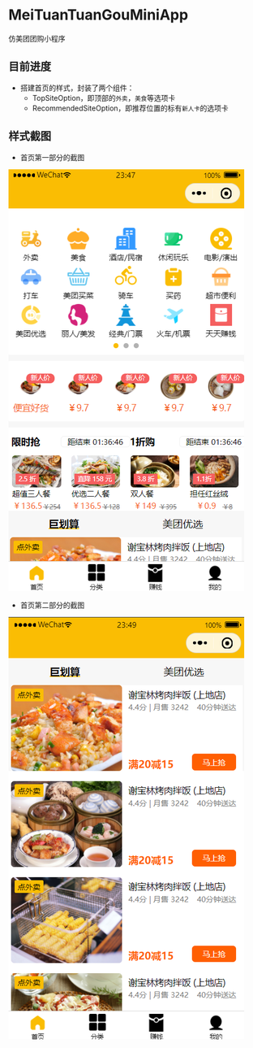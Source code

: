 # MeiTuanTuanGouMiniApp
仿美团团购小程序

## 目前进度

- 搭建首页的样式，封装了两个组件：
  - TopSiteOption，即顶部的`外卖`，`美食`等选项卡
  - RecommendedSiteOption，即推荐位置的标有`新人卡`的选项卡

## 样式截图

- 首页第一部分的截图

![](./README/index1.png)

- 首页第二部分的截图

![](./README/index2.png)

